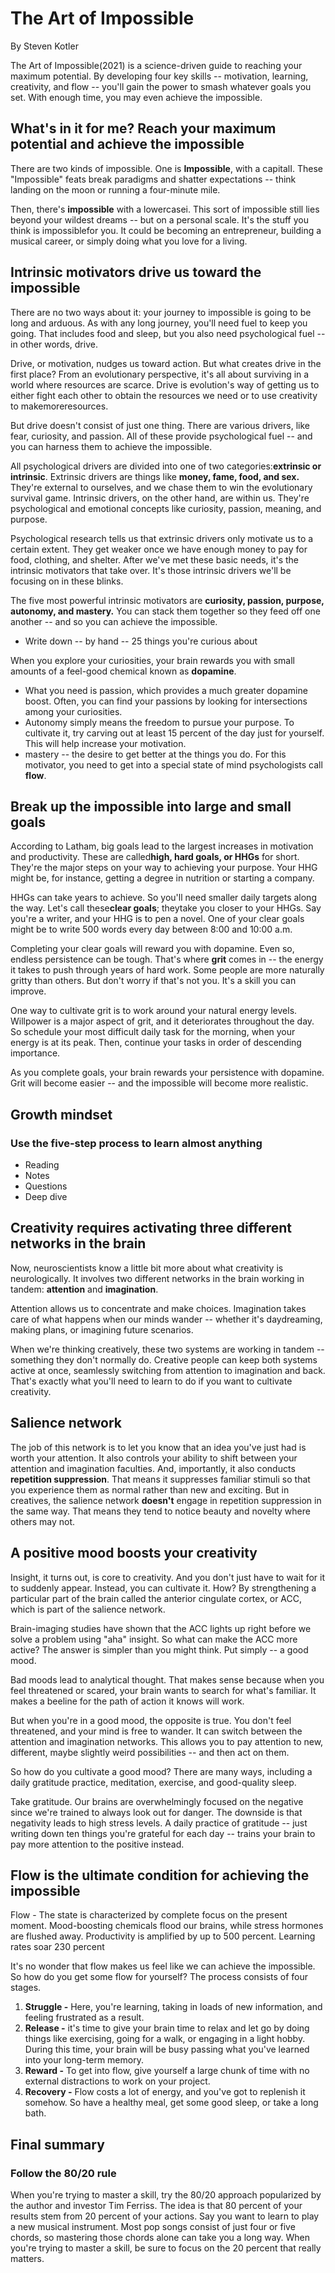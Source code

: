 # The Art of Impossible

By Steven Kotler

The Art of Impossible(2021) is a science-driven guide to reaching your maximum potential. By developing four key skills --⁠ motivation, learning, creativity, and flow --⁠ you'll gain the power to smash whatever goals you set. With enough time, you may even achieve the impossible.

## What's in it for me? Reach your maximum potential and achieve the impossible

There are two kinds of impossible. One is **Impossible**, with a capitalI. These "Impossible" feats break paradigms and shatter expectations --⁠ think landing on the moon or running a four-minute mile.

Then, there's **impossible** with a lowercasei. This sort of impossible still lies beyond your wildest dreams --⁠ but on a personal scale. It's the stuff you think is impossiblefor you. It could be becoming an entrepreneur, building a musical career, or simply doing what you love for a living.

## Intrinsic motivators drive us toward the impossible

There are no two ways about it: your journey to impossible is going to be long and arduous. As with any long journey, you'll need fuel to keep you going. That includes food and sleep, but you also need psychological fuel --⁠ in other words, drive.

Drive, or motivation, nudges us toward action. But what creates drive in the first place? From an evolutionary perspective, it's all about surviving in a world where resources are scarce. Drive is evolution's way of getting us to either fight each other to obtain the resources we need or to use creativity to makemoreresources.

But drive doesn't consist of just one thing. There are various drivers, like fear, curiosity, and passion. All of these provide psychological fuel --⁠ and you can harness them to achieve the impossible.

All psychological drivers are divided into one of two categories:**extrinsic or intrinsic**. Extrinsic drivers are things like **money, fame, food, and sex.** They're external to ourselves, and we chase them to win the evolutionary survival game. Intrinsic drivers, on the other hand, are within us. They're psychological and emotional concepts like curiosity, passion, meaning, and purpose.

Psychological research tells us that extrinsic drivers only motivate us to a certain extent. They get weaker once we have enough money to pay for food, clothing, and shelter. After we've met these basic needs, it's the intrinsic motivators that take over. It's those intrinsic drivers we'll be focusing on in these blinks.

The five most powerful intrinsic motivators are **curiosity, passion, purpose, autonomy, and mastery.** You can stack them together so they feed off one another --⁠ and so you can achieve the impossible.

- Write down --⁠ by hand --⁠ 25 things you're curious about

When you explore your curiosities, your brain rewards you with small amounts of a feel-good chemical known as **dopamine**.

- What you need is passion, which provides a much greater dopamine boost. Often, you can find your passions by looking for intersections among your curiosities.
- Autonomy simply means the freedom to pursue your purpose. To cultivate it, try carving out at least 15 percent of the day just for yourself. This will help increase your motivation.
- mastery --⁠ the desire to get better at the things you do. For this motivator, you need to get into a special state of mind psychologists call **flow**.

## Break up the impossible into large and small goals

According to Latham, big goals lead to the largest increases in motivation and productivity. These are called**high, hard goals, or HHGs** for short. They're the major steps on your way to achieving your purpose. Your HHG might be, for instance, getting a degree in nutrition or starting a company.

HHGs can take years to achieve. So you'll need smaller daily targets along the way. Let's call these**clear goals**; theytake you closer to your HHGs. Say you're a writer, and your HHG is to pen a novel. One of your clear goals might be to write 500 words every day between 8:00 and 10:00 a.m.

Completing your clear goals will reward you with dopamine. Even so, endless persistence can be tough. That's where **grit** comes in --⁠ the energy it takes to push through years of hard work. Some people are more naturally gritty than others. But don't worry if that's not you. It's a skill you can improve.

One way to cultivate grit is to work around your natural energy levels. Willpower is a major aspect of grit, and it deteriorates throughout the day. So schedule your most difficult daily task for the morning, when your energy is at its peak. Then, continue your tasks in order of descending importance.

As you complete goals, your brain rewards your persistence with dopamine. Grit will become easier --⁠ and the impossible will become more realistic.

## Growth mindset

### Use the five-step process to learn almost anything

- Reading
- Notes
- Questions
- Deep dive

## Creativity requires activating three different networks in the brain

Now, neuroscientists know a little bit more about what creativity is neurologically. It involves two different networks in the brain working in tandem: **attention** and **imagination**.

Attention allows us to concentrate and make choices. Imagination takes care of what happens when our minds wander --⁠ whether it's daydreaming, making plans, or imagining future scenarios.

When we're thinking creatively, these two systems are working in tandem --⁠ something they don't normally do. Creative people can keep both systems active at once, seamlessly switching from attention to imagination and back. That's exactly what you'll need to learn to do if you want to cultivate creativity.

## Salience network

The job of this network is to let you know that an idea you've just had is worth your attention. It also controls your ability to shift between your attention and imagination faculties. And, importantly, it also conducts **repetition suppression**. That means it suppresses familiar stimuli so that you experience them as normal rather than new and exciting. But in creatives, the salience network **doesn't** engage in repetition suppression in the same way. That means they tend to notice beauty and novelty where others may not.

## A positive mood boosts your creativity

Insight, it turns out, is core to creativity. And you don't just have to wait for it to suddenly appear. Instead, you can cultivate it. How? By strengthening a particular part of the brain called the anterior cingulate cortex, or ACC, which is part of the salience network.

Brain-imaging studies have shown that the ACC lights up right before we solve a problem using "aha" insight. So what can make the ACC more active? The answer is simpler than you might think. Put simply --⁠ a good mood.

Bad moods lead to analytical thought. That makes sense because when you feel threatened or scared, your brain wants to search for what's familiar. It makes a beeline for the path of action it knows will work.

But when you're in a good mood, the opposite is true. You don't feel threatened, and your mind is free to wander. It can switch between the attention and imagination networks. This allows you to pay attention to new, different, maybe slightly weird possibilities --⁠ and then act on them.

So how do you cultivate a good mood? There are many ways, including a daily gratitude practice, meditation, exercise, and good-quality sleep.

Take gratitude. Our brains are overwhelmingly focused on the negative since we're trained to always look out for danger. The downside is that negativity leads to high stress levels. A daily practice of gratitude --⁠ just writing down ten things you're grateful for each day --⁠ trains your brain to pay more attention to the positive instead.

## Flow is the ultimate condition for achieving the impossible

Flow - The state is characterized by complete focus on the present moment. Mood-boosting chemicals flood our brains, while stress hormones are flushed away. Productivity is amplified by up to 500 percent. Learning rates soar 230 percent

It's no wonder that flow makes us feel like we can achieve the impossible. So how do you get some flow for yourself? The process consists of four stages.

1. **Struggle -** Here, you're learning, taking in loads of new information, and feeling frustrated as a result.
2. **Release -** it's time to give your brain time to relax and let go by doing things like exercising, going for a walk, or engaging in a light hobby. During this time, your brain will be busy passing what you've learned into your long-term memory.
3. **Reward -** To get into flow, give yourself a large chunk of time with no external distractions to work on your project.
4. **Recovery -** Flow costs a lot of energy, and you've got to replenish it somehow. So have a healthy meal, get some good sleep, or take a long bath.

## Final summary

### Follow the 80/20 rule

When you're trying to master a skill, try the 80/20 approach popularized by the author and investor Tim Ferriss. The idea is that 80 percent of your results stem from 20 percent of your actions. Say you want to learn to play a new musical instrument. Most pop songs consist of just four or five chords, so mastering those chords alone can take you a long way. When you're trying to master a skill, be sure to focus on the 20 percent that really matters.
